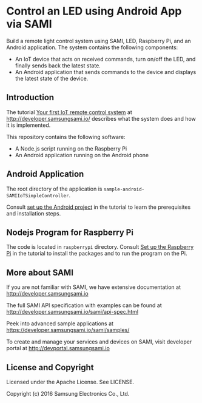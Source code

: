 # Control an LED using Android App via SAMI

Build a remote light control system using SAMI, LED, Raspberry Pi, and an Android application. The system contains the following components:

 - An IoT device that acts on received commands, turn on/off the LED, and finally sends back the latest state.
 - An Android application that sends commands to the device and displays the latest state of the device.

Introduction
-------------

The tutorial [Your first IoT remote control system](https://developer.samsungsami.io/sami/tutorials/your-first-iot-control-system.html) at http://developer.samsungsami.io/ describes what the system does and how it is implemented.

This repository contains the following software:

 - A Node.js script running on the Raspberry Pi
 - An Android application running on the Android phone

Android Application
-------------

The root directory of the application is `sample-android-SAMIIoTSimpleController`.

Consult [set up the Android project](https://developer.samsungsami.io/sami/tutorials/your-first-iot-control-system.html#set-up-the-android-project) in the tutorial to learn the prerequisites and installation steps.

Nodejs Program for Raspberry Pi
-------------

The code is located in `raspberrypi` directory. Consult [Set up the Raspberry Pi](https://developer.samsungsami.io/sami/tutorials/your-first-iot-control-system.html#set-up-the-software) in the tutorial to install the packages and to run the program on the Pi.

More about SAMI
---------------

If you are not familiar with SAMI, we have extensive documentation at http://developer.samsungsami.io

The full SAMI API specification with examples can be found at http://developer.samsungsami.io/sami/api-spec.html

Peek into advanced sample applications at https://developer.samsungsami.io/sami/samples/

To create and manage your services and devices on SAMI, visit developer portal at http://devportal.samsungsami.io

License and Copyright
---------------------

Licensed under the Apache License. See LICENSE.

Copyright (c) 2016 Samsung Electronics Co., Ltd.
